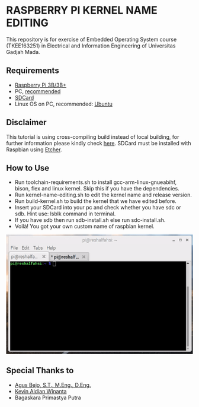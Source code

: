 # RASPBERRY PI KERNEL NAME EDITING
This repository is for exercise of Embedded Operating System course (TKEE163251) in Electrical and Information Engineering of Universitas Gadjah Mada.

## Requirements
* [Raspberry Pi 3B/3B+](https://www.tokopedia.com/regina-paulina/raspberry-pi-3-model-b-paket-lengkap-siap-pakai?src=topads) 
* PC, [recommended](https://www.tokopedia.com/gandante/new-bnib-asus-rog-zephyrus-gx501vi-i7-w-512-gb-ssd-1080-8-gb?trkid=f=Ca0000L000P0W0S0Sh,Co0Po0Fr0Cb0_src=search_page=1_ob=23_q=rog+zephyrus_po=2_catid=289&lt=/searchproduct%20-%20p1%20-%20product)
* [SDCard](https://www.tokopedia.com/aka-official/microsd-sandisk-ultra-16gb-class-10-80mbps-micro-sd-card-16-gb-sdhc?src=topads)
* Linux OS on PC, recommended: [Ubuntu](https://www.ubuntu.com/)

## Disclaimer
This tutorial is using cross-compiling build instead of local building, for further information please kindly check [here](https://www.raspberrypi.org/documentation/linux/kernel/building.md). SDCard must be installed with Raspbian using [Etcher](https://www.raspberrypi.org/magpi/pi-sd-etcher/).

## How to Use
* Run toolchain-requirements.sh to install gcc-arm-linux-gnueabihf, bison, flex and linux kernel. Skip this if you have the dependencies.
* Run kernel-name-editing.sh to edit the kernel name and release version.
* Run build-kernel.sh to build the kernel that we have edited before.
* Insert your SDCard into your pc and check whether you have sdc or sdb. Hint use: lsblk command in terminal.
* If you have sdb then run sdb-install.sh else run sdc-install.sh.
* Voilà! You got your own custom name of raspbian kernel.

![alt text](result.gif)

## Special Thanks to
* [Agus Bejo, S.T., M.Eng., D.Eng.](https://scholar.google.com/citations?user=L9QB3JEAAAAJ&hl=en)
* [Kevin Aldian Winanta](https://github.com/kevinaldianw)
* Bagaskara Primastya Putra
